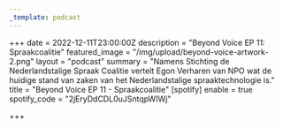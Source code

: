 ```yaml
---
_template: podcast
---
```


+++
date = 2022-12-11T23:00:00Z
description = "Beyond Voice EP 11: Spraakcoalitie"
featured_image = "/img/upload/beyond-voice-artwork-2.png"
layout = "podcast"
summary = "Namens Stichting de Nederlandstalige Spraak Coalitie vertelt Egon Verharen van NPO wat de huidige stand van zaken van het Nederlandstalige spraaktechnologie is."
title = "Beyond Voice EP 11 - Spraakcoalitie"
[spotify]
enable = true
spotify_code = "2jEryDdCDL0uJSntqpWIWj"

+++
